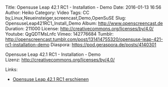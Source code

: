Title: Opensuse Leap 42.1 RC1 - Installation - Demo
Date: 2016-01-13 16:56
Author: Heiko
Category: Video
Tags: CC by,Linux,Neueinsteiger,screencast,Demo,OpenSuSE
Slug: OpensuseLeap421RC1_Install_Demo
Album: http://www.openscreencast.de
Duration: 211000
License: http://creativecommons.org/licenses/by/4.0/
Youtube: QgQDTMsLnfc
Vimeo: 142776684
Tumblr: http://openscreencast.tumblr.com/post/131414755320/opensuse-leap-421-rc1-installation-demo
Diaspora: https://pod.geraspora.de/posts/4140301

Opensuse Leap 42.1 RC1 - Installation - Demo  
Lizenz: <http://creativecommons.org/licenses/by/4.0/>  
  

Links:

  * [Opensuse Leap 42.1 RC1 erschienen](http://www.pro-linux.de/news/1/22864/opensuse-leap-421-rc1-erschienen.html)

